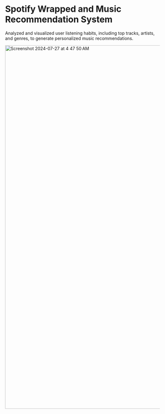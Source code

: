 # Spotify Wrapped and Music Recommendation System
Analyzed and visualized user listening habits, including top tracks, artists, and genres, to generate personalized music recommendations.

<img width="1183" alt="Screenshot 2024-07-27 at 4 47 50 AM" src="https://github.com/user-attachments/assets/e0aa548e-3c91-47c5-9308-d305da34768c">
